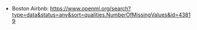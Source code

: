 - Boston Airbnb: https://www.openml.org/search?type=data&status=any&sort=qualities.NumberOfMissingValues&id=43819
